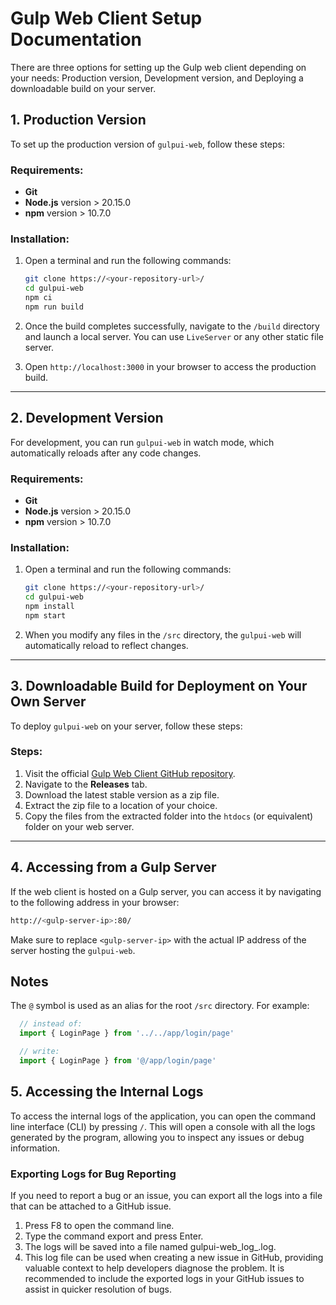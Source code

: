 # Gulp Web Client Setup Documentation

There are three options for setting up the Gulp web client depending on your needs: Production version, Development version, and Deploying a downloadable build on your server.

## 1. Production Version

To set up the production version of `gulpui-web`, follow these steps:

### Requirements:
- **Git**
- **Node.js** version > 20.15.0
- **npm** version > 10.7.0

### Installation:
1. Open a terminal and run the following commands:
    ```sh
    git clone https://<your-repository-url>/
    cd gulpui-web
    npm ci
    npm run build
    ```

2. Once the build completes successfully, navigate to the `/build` directory and launch a local server. You can use `LiveServer` or any other static file server.

3. Open `http://localhost:3000` in your browser to access the production build.

---

## 2. Development Version

For development, you can run `gulpui-web` in watch mode, which automatically reloads after any code changes.

### Requirements:
- **Git**
- **Node.js** version > 20.15.0
- **npm** version > 10.7.0

### Installation:
1. Open a terminal and run the following commands:
    ```sh
    git clone https://<your-repository-url>/
    cd gulpui-web
    npm install
    npm start
    ```

2. When you modify any files in the `/src` directory, the `gulpui-web` will automatically reload to reflect changes.

---

## 3. Downloadable Build for Deployment on Your Own Server

To deploy `gulpui-web` on your server, follow these steps:

### Steps:
1. Visit the official [Gulp Web Client GitHub repository](https://github.com/mentat-is/gulpui-web).
2. Navigate to the **Releases** tab.
3. Download the latest stable version as a zip file.
4. Extract the zip file to a location of your choice.
5. Copy the files from the extracted folder into the `htdocs` (or equivalent) folder on your web server.

---

## 4. Accessing from a Gulp Server

If the web client is hosted on a Gulp server, you can access it by navigating to the following address in your browser:

```sh
http://<gulp-server-ip>:80/
```

Make sure to replace `<gulp-server-ip>` with the actual IP address of the server hosting the `gulpui-web`.

## Notes

The `@` symbol is used as an alias for the root `/src` directory. For example:
```js
  // instead of:
  import { LoginPage } from '../../app/login/page'

  // write:
  import { LoginPage } from '@/app/login/page'
```

## 5. Accessing the Internal Logs
To access the internal logs of the application, you can open the command line interface (CLI) by pressing `/`. This will open a console with all the logs generated by the program, allowing you to inspect any issues or debug information.

### Exporting Logs for Bug Reporting
If you need to report a bug or an issue, you can export all the logs into a file that can be attached to a GitHub issue.

1. Press F8 to open the command line.
2. Type the command export and press Enter.
3. The logs will be saved into a file named gulpui-web_log_<timestamp>.log.
4. This log file can be used when creating a new issue in GitHub, providing valuable context to help developers diagnose the problem.
It is recommended to include the exported logs in your GitHub issues to assist in quicker resolution of bugs.